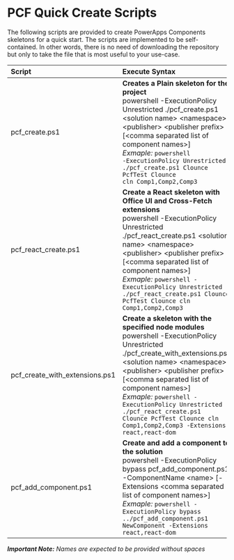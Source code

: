 # PCF Quick Create Scripts #

The following scripts are provided to create PowerApps Components skeletons for a quick start. The scripts are implemented to be self-contained. In other words, there is no need of downloading the repository but only to take the file that is most useful to your use-case.

|Script |Execute Syntax |
|:------|:--------------|
| pcf_create.ps1 | **Creates a Plain skeleton for the project**<br/> powershell -ExecutionPolicy Unrestricted ./pcf_create.ps1 \<solution name> \<namespace> \<publisher> \<publisher prefix> [\<comma separated list of component names>] <br/> *Exmaple:* <code>powershell -ExecutionPolicy Unrestricted ./pcf_create.ps1 Clounce PcfTest Clounce cln Comp1,Comp2,Comp3</code> |
| pcf_react_create.ps1 | **Create a React skeleton with Office UI and Cross-Fetch extensions**<br/> powershell -ExecutionPolicy Unrestricted  ./pcf_react_create.ps1 \<solution name> \<namespace> \<publisher> \<publisher prefix> [\<comma separated list of component names>] <br/> *Exmaple:* <code>powershell -ExecutionPolicy Unrestricted ./pcf_react_create.ps1 Clounce PcfTest Clounce cln Comp1,Comp2,Comp3</code>
| pcf_create_with_extensions.ps1 | **Create a skeleton with the specified node modules**<br/> powershell -ExecutionPolicy Unrestricted ./pcf_create_with_extensions.ps1 \<solution name> \<namespace> \<publisher> \<publisher prefix> [\<comma separated list of component names>] <br/> *Exmaple:* <code>powershell -ExecutionPolicy Unrestricted ./pcf_react_create.ps1 Clounce PcfTest Clounce cln Comp1,Comp2,Comp3 -Extensions react,react-dom</code> |
| pcf_add_component.ps1 | **Create and add a component to the solution**<br/> powershell -ExecutionPolicy bypass pcf_add_component.ps1 -ComponentName \<name> [-Extensions \<comma separated list of component names>] <br/> *Exmaple:* <code>powershell -ExecutionPolicy bypass ../pcf_add_component.ps1 NewComponent -Extensions react,react-dom</code>|

**_Important Note:_** _Names are expected to be provided without spaces_
